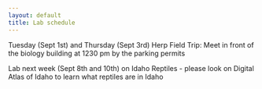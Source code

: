 ```yaml
---
layout: default
title: Lab schedule
---
```

Tuesday (Sept 1st) and Thursday (Sept 3rd) Herp Field Trip: Meet in front of the biology building at 1230 pm by the parking permits

Lab next week (Sept 8th and 10th) on Idaho Reptiles - please look on Digital Atlas of Idaho to learn what reptiles are in Idaho
